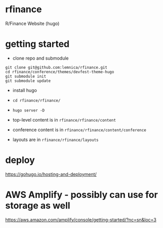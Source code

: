 # rfinance
R/Finance Website (hugo)

# getting started

* clone repo and submodule

```
git clone git@github.com:lemnica/rfinance.git
cd rfinance/conference/themes/devfest-theme-hugo
git submodule init
git submodule update
```

* install hugo
* `cd rfinance/rfinance/`
* `hugo server -D`

* top-level content is in `rfinance/rfinance/content`
* conference content is in `rfinance/rfinance/content/conference`
* layouts are in `rfinance/rfinance/layouts`

# deploy
https://gohugo.io/hosting-and-deployment/

# AWS Amplify - possibly can use for storage as well
https://aws.amazon.com/amplify/console/getting-started/?nc=sn&loc=3
